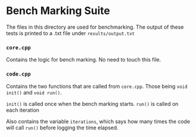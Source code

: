 # Bench Marking Suite

The files in this directory are used for benchmarking. The output of these tests is printed to a .txt file under `results/output.txt`

### `core.cpp`

Contains the logic for bench marking. No need to touch this file.

### `code.cpp`

Contains the two functions that are called from `core.cpp`. Those being `void init()` and `void run()`. 

`init()` is called once when the bench marking starts.
`run()` is called on each iteration

Also contains the variable `iterations`, which says how many times the code will call `run()` before logging the time elapsed.